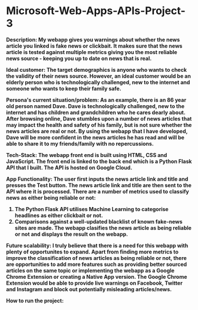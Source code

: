 # Microsoft-Web-Apps-APIs-Project-3

<b>Description<b>: My webapp gives you warnings about whether the news article you linked is fake news or clickbait. It makes sure that the news article is tested against multiple metrics giving you the most reliable news source - keeping you up to date on news that is real.

Ideal customer: The target demographics is anyone who wants to check the validity of their news source. However, an ideal customer would be an elderly person who is technologically challenged, new to the internet and someone who wants to keep their family safe. 

Persona's current situation/problem: As an example, there is an 86 year old person named Dave. Dave is technologically challenged, new to the internet and has children and grandchildren who he cares dearly about. After browsing online, Dave stumbles upon a number of news articles that may impact the health and safety of his family, but is not sure whether the news articles are real or not. By using the webapp that I have developed, Dave will be more confident in the news articles he has read and will be able to share it to my friends/family with no repercussions.

Tech-Stack: The webapp front end is built using HTML, CSS and JavaScript. The front end is linked to the back end which is a Python Flask API that I built. The API is hosted on Google Cloud.

App Functionality: The user first inputs the news article link and title and presses the Test button. The news article link and title are then sent to the API where it is processed. There are a number of metrics used to classify news as either being reliable or not:
1. The Python Flask API utilises Machine Learning to categorise headlines as either clickbait or not.
2. Comparisons against a well-updated blacklist of known fake-news sites are made.
The webapp clasifies the news article as being reliable or not and displays the result on the webapp.

Future scalability: I truly believe that there is a need for this webapp with plenty of opportunites to expand. Apart from finding more metrics to improve the classification of news articles as being reliable or not, there are opportunities to add more features such as providing better sourced articles on the same topic or implementing the webapp as a Google Chrome Extension or creating a Native App version. The Google Chrome Extension would be able to provide live warnings on Facebook, Twitter and Instagram and block out potentially misleading articles/news.

How to run the project:
